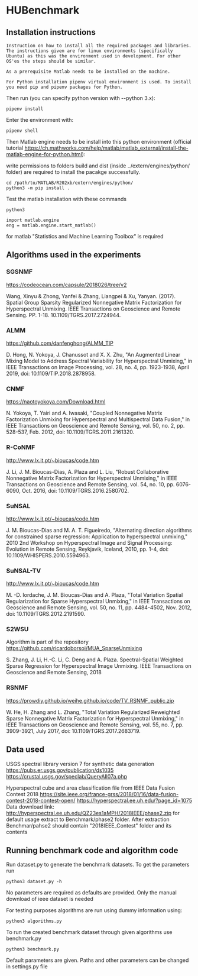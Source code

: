 # HUBenchmark

## Installation instructions

`Instruction on how to install all the required packages and libraries. The instructions given are for linux environments (specifically Ubuntu) as this was the environment used in development. For other OS'es the steps should be similar.`

`As a prerequisite Matlab needs to be installed on the machine.` 

`For Python installation pipenv virtual environment is used. To install you need pip and pipenv packages for Python.`

Then run (you can specify python version with --python 3.x):

```properties
pipenv install
```

Enter the environment with:

```properties
pipenv shell
```

Then Matlab engine needs to be install into this python environment
(official tutorial https://ch.mathworks.com/help/matlab/matlab_external/install-the-matlab-engine-for-python.html):

write permissions to folders build and dist (inside ../extern/engines/python/ folder) are required to install the pacakge successfully.

```properties
cd /path/to/MATLAB/R202xb/extern/engines/python/
python3 -m pip install .
```

Test the matlab installation with these commands

```properties
python3

import matlab.engine
eng = matlab.engine.start_matlab()
```

for matlab "Statistics and Machine Learning Toolbox" is required

## Algorithms used in the experiments

### SGSNMF
https://codeocean.com/capsule/2018026/tree/v2

Wang, Xinyu & Zhong, Yanfei & Zhang, Liangpei & Xu, Yanyan. (2017). Spatial Group Sparsity Regularized Nonnegative Matrix Factorization for Hyperspectral Unmixing. IEEE Transactions on Geoscience and Remote Sensing. PP. 1-18. 10.1109/TGRS.2017.2724944. 

### ALMM

https://github.com/danfenghong/ALMM_TIP

D. Hong, N. Yokoya, J. Chanussot and X. X. Zhu, "An Augmented Linear Mixing Model to Address Spectral Variability for Hyperspectral Unmixing," in IEEE Transactions on Image Processing, vol. 28, no. 4, pp. 1923-1938, April 2019, doi: 10.1109/TIP.2018.2878958.


### CNMF

https://naotoyokoya.com/Download.html

N. Yokoya, T. Yairi and A. Iwasaki, "Coupled Nonnegative Matrix Factorization Unmixing for Hyperspectral and Multispectral Data Fusion," in IEEE Transactions on Geoscience and Remote Sensing, vol. 50, no. 2, pp. 528-537, Feb. 2012, doi: 10.1109/TGRS.2011.2161320.

### R-CoNMF

http://www.lx.it.pt/~bioucas/code.htm

J. Li, J. M. Bioucas-Dias, A. Plaza and L. Liu, "Robust Collaborative Nonnegative Matrix Factorization for Hyperspectral Unmixing," in IEEE Transactions on Geoscience and Remote Sensing, vol. 54, no. 10, pp. 6076-6090, Oct. 2016, doi: 10.1109/TGRS.2016.2580702.

### SuNSAL

http://www.lx.it.pt/~bioucas/code.htm

J. M. Bioucas-Dias and M. A. T. Figueiredo, "Alternating direction algorithms for constrained sparse regression: Application to hyperspectral unmixing," 2010 2nd Workshop on Hyperspectral Image and Signal Processing: Evolution in Remote Sensing, Reykjavik, Iceland, 2010, pp. 1-4, doi: 10.1109/WHISPERS.2010.5594963.

### SuNSAL-TV

http://www.lx.it.pt/~bioucas/code.htm

M. -D. Iordache, J. M. Bioucas-Dias and A. Plaza, "Total Variation Spatial Regularization for Sparse Hyperspectral Unmixing," in IEEE Transactions on Geoscience and Remote Sensing, vol. 50, no. 11, pp. 4484-4502, Nov. 2012, doi: 10.1109/TGRS.2012.2191590.

### S2WSU

Algorithm is part of the repository https://github.com/ricardoborsoi/MUA_SparseUnmixing

 S. Zhang, J. Li, H.-C. Li, C. Deng and A. Plaza. Spectral-Spatial Weighted Sparse Regression for Hyperspectral Image Unmixing. IEEE Transactions on Geoscience and Remote Sensing, 2018


### RSNMF

https://prowdiy.github.io/weihe.github.io/code/TV_RSNMF_public.zip

W. He, H. Zhang and L. Zhang, "Total Variation Regularized Reweighted Sparse Nonnegative Matrix Factorization for Hyperspectral Unmixing," in IEEE Transactions on Geoscience and Remote Sensing, vol. 55, no. 7, pp. 3909-3921, July 2017, doi: 10.1109/TGRS.2017.2683719.


## Data used

USGS spectral library version 7 for synthetic data generation
https://pubs.er.usgs.gov/publication/ds1035 
https://crustal.usgs.gov/speclab/QueryAll07a.php


Hyperspectral cube and area classification file from IEEE Data Fusion Contest 2018
https://site.ieee.org/france-grss/2018/01/16/data-fusion-contest-2018-contest-open/
https://hyperspectral.ee.uh.edu/?page_id=1075
Data download link: http://hyperspectral.ee.uh.edu/QZ23es1aMPH/2018IEEE/phase2.zip
for default usage extract to Benchmark/phase2 folder. After extraction Benchmar/pahse2 should contain "2018IEEE_Contest" folder and its contents


## Running benchmark code and algorithm code

Run dataset.py to generate the benchmark datasets. 
To get the parameters run 
```
python3 dataset.py -h
```
No parameters are required as defaults are provided. Only the manual download of ieee dataset is needed


For testing purposes algorithms are run using dummy information using:
```
python3 algorithms.py 
```

To run the created benchmark dataset through given algorithms use benchmark.py

```
python3 benchmark.py 
```

Default parameters are given. Paths and other parameters can be changed in settings.py file
